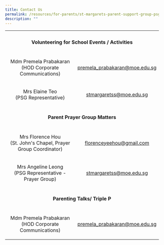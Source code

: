 ```yaml
---
title: Contact Us
permalink: /resources/for-parents/st-margarets-parent-support-group-psg/contact-us/
description: ""
---
```


<table>
  <tr>
		<th colspan="2"><h4 align="center">Volunteering for School Events / Activities</h4></th>
  </tr>
	<tr>
		<td><p align="center">Mdm Premela Prabakaran<br>(HOD Corporate Communications)</p></td>
    <td><p align="center"><a href="mailto:premela_prabakaran@moe.edu.sg" target="_blank" rel="noopener noreferrer">premela_prabakaran@moe.edu.sg</a></p></td>
  </tr>
  <tr>
		<td><p align="center">Mrs Elaine Teo<br>(PSG Representative)</p></td>
    <td><p align="center"><a href="mailto:stmargaretss@moe.edu.sg" target="_blank" rel="noopener noreferrer">stmargaretss@moe.edu.sg</a></p></td>
  </tr>
  <tr>
		<td colspan="2"><h4 align="center">Parent Prayer Group Matters</h4></td>
  </tr>
  <tr>
		<td><p align="center">Mrs Florence Hou<br>(St. John's Chapel, Prayer Group Coordinator)</p></td>
    <td><p align="center"><a href="mailto:florenceyeehou@gmail.com" target="_blank" rel="noopener noreferrer">florenceyeehou@gmail.com</a></p></td>
  </tr>
  <tr>
		<td><p align="center">Mrs Angeline Leong<br>(PSG Representative - Prayer Group)</p></td>
    <td><p align="center"><a href="mailto:stmargaretss@moe.edu.sg" target="_blank" rel="noopener noreferrer">stmargaretss@moe.edu.sg</a></p></td>
  </tr>
  <tr>
		<td colspan="2"><h4 align="center">Parenting Talks/ Triple P</h4></td>
  </tr>
  <tr>
		<td><p align="center">Mdm Premela Prabakaran <br>(HOD Corporate Communications)</p></td>
    <td><p align="center"><a href="mailto:premela_prabakaran@moe.edu.sg" target="_blank" rel="noopener noreferrer">premela_prabakaran@moe.edu.sg</a></p></td>
  </tr>
</table>
